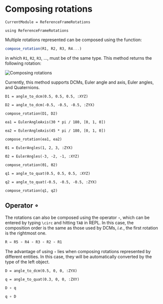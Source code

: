 # Composing rotations

```@meta
CurrentModule = ReferenceFrameRotations
```

```@setup composing_rotations
using ReferenceFrameRotations
```

Multiple rotations represented can be composed using the function:

```julia
compose_rotation(R1, R2, R3, R4...)
```

in which `R1`, `R2`, `R3`, ..., must be of the same type. This method returns the following
rotation:

![Composing rotations](../assets/Fig_Composing_Rotations.png)

Currently, this method supports DCMs, Euler angle and axis, Euler angles, and Quaternions.

```@repl composing_rotations
D1 = angle_to_dcm(0.5, 0.5, 0.5, :XYZ)

D2 = angle_to_dcm(-0.5, -0.5, -0.5, :ZYX)

compose_rotation(D1, D2)

ea1 = EulerAngleAxis(30 * pi / 180, [0, 1, 0])

ea2 = EulerAngleAxis(45 * pi / 180, [0, 1, 0])

compose_rotation(ea1, ea2)

Θ1 = EulerAngles(1, 2, 3, :ZYX)

Θ2 = EulerAngles(-3, -2, -1, :XYZ)

compose_rotation(Θ1, Θ2)

q1 = angle_to_quat(0.5, 0.5, 0.5, :XYZ)

q2 = angle_to_quat(-0.5, -0.5, -0.5, :ZYX)

compose_rotation(q1, q2)
```

## Operator ∘

The rotations can also be composed using the operator `∘`, which can be entered by typing
`\circ` and hitting `TAB` in REPL. In this case, the composition order is the same as those
used by DCMs, *i.e.*, the first rotation is the rightmost one.

```julia
R = R5 ∘ R4 ∘ R3 ∘ R2 ∘ R1
```

The advantage of using `∘` lies when composing rotations represented by different entities.
In this case, they will be automatically converted by the type of the left object.

```@repl composing_rotations
D = angle_to_dcm(0.5, 0, 0, :ZYX)

q = angle_to_quat(0.3, 0, 0, :ZXY)

D ∘ q

q ∘ D
```
